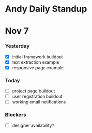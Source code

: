 # Andy Daily Standup

Nov 7
========================================

### Yesterday
- [x] initial framework buildout
- [x] text extraction example
- [x] responsive page example

### Today
- [ ] project page buildout
- [ ] user registration buildout
- [ ] working email notifications

### Blockers
- [ ] designer availability?